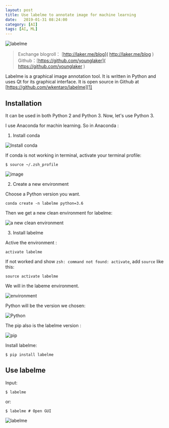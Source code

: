 ```yaml
---
layout: post
title: Use labelme to annotate image for machine learning
date:   2019-01-31 08:24:00
category: [AI]
tags: [AI, ML]
---
```


![labelme](https://wx4.sinaimg.cn/large/6d184cefgy1fzoyeywzqxj20p0046q3i.jpg)

<!--more-->

> Exchange blogroll： [http://laker.me/blog]( http://laker.me/blog )
> Github：[https://github.com/younglaker]( https://github.com/younglaker )

Labelme is a graphical image annotation tool. It is written in Python and uses Qt for its graphical interface. It is open source in Github at [https://github.com/wkentaro/labelme][1]

## Installation

It can be used in both Python 2 and Python 3. Now, let's use Python 3.

I use Anaconda for machin learning. So in Anaconda :


1. Install conda

![Install conda](https://ws1.sinaimg.cn/mw690/6d184cefgy1fzoxcwooe8j21gi118tf0.jpg)

If conda is not working in terminal, activate your terminal profile:

```
$ source ~/.zsh_profile
```

![image](https://wx4.sinaimg.cn/mw690/6d184cefgy1fzoxl24g3xj20u00hsn1u.jpg)

2. Create a new environment

Choose a Python version you want.

```
conda create -n labelme python=3.6
```

Then we get a new clean environment for labelme:

![a new clean environment](https://wx2.sinaimg.cn/mw690/6d184cefgy1fzoxfcd0ixj20qu0em0u3.jpg)

3. Install labelme

Active the environment :

```
activate labelme
```

If not worked and show `zsh: command not found: activate`, add `source` like this:

```
source activate labelme
```

We will in the labeme environment.

![environment](https://ws4.sinaimg.cn/mw690/6d184cefgy1fzoxip1hzrj20ka03y74r.jpg)

Python will be the version we chosen:

![Python](https://ws1.sinaimg.cn/mw690/6d184cefgy1fzoxon8x00j20ni050mxv.jpg)

The pip also is the labelme version :

![pip](https://ws2.sinaimg.cn/mw690/6d184cefgy1fzoxowgvazj219k0500tv.jpg)

Install labelme:

```
$ pip install labelme
```

## Use labelme

Input:

```
$ labelme
```

or:

```
$ labelme # Open GUI
```

![labelme](https://wx3.sinaimg.cn/mw690/6d184cefgy1fzoy0my8ghj21no136hdt.jpg)


  [1]: https://github.com/wkentaro/labelme
